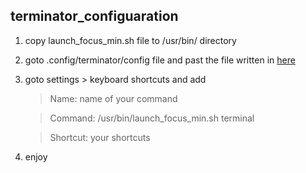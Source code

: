 ## terminator_configuaration

1. copy launch_focus_min.sh file to /usr/bin/ directory
2. goto .config/terminator/config file and past the file written in [here](https://github.com/NaimulIslam9m/terminator_configuaration/tree/main/.config/terminator)
3. goto settings > keyboard shortcuts and add
    > Name: name of your command
    
    > Command: /usr/bin/launch_focus_min.sh terminal
    
    > Shortcut: your shortcuts
4. enjoy
